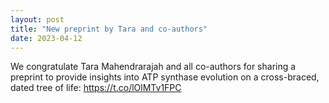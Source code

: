 ```yaml
---
layout: post
title: "New preprint by Tara and co-authors"
date: 2023-04-12
---
```


We congratulate Tara Mahendrarajah and all co-authors for sharing a preprint to provide insights into ATP synthase evolution on a cross-braced, dated tree of life:
<a href="[https://t.co/lOlMTv1FPC]">https://t.co/lOlMTv1FPC</a>



